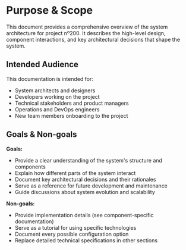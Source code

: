 # Purpose & Scope

This document provides a comprehensive overview of the system architecture for project nº200. It describes the high-level design, component interactions, and key architectural decisions that shape the system.

## Intended Audience

This documentation is intended for:

- System architects and designers
- Developers working on the project
- Technical stakeholders and product managers
- Operations and DevOps engineers
- New team members onboarding to the project

## Goals & Non-goals

**Goals:**

- Provide a clear understanding of the system's structure and components
- Explain how different parts of the system interact
- Document key architectural decisions and their rationales
- Serve as a reference for future development and maintenance
- Guide discussions about system evolution and scalability

**Non-goals:**

- Provide implementation details (see component-specific documentation)
- Serve as a tutorial for using specific technologies
- Document every possible configuration option
- Replace detailed technical specifications in other sections
